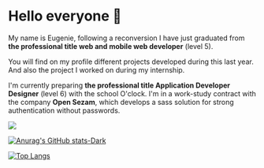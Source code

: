 <h1 text-align="center">
  Hello everyone 👋
</h1>

My name is Eugenie, following a reconversion I have just graduated from **the professional title web and mobile web developer** (level 5). 

You will find on my profile different projects developed during this last year. And also the project I worked on during my internship. 

I'm currently preparing **the professional title Application Developer Designer** (level 6) with the school O'clock. 
I'm in a work-study contract with the company **Open Sezam**, which develops a sass solution for strong authentication without passwords. 

<a href="https://www.linkedin.com/in/eug%C3%A9nie-desaunai-b9354823a/">  <img src="https://img.shields.io/badge/linkedin--lightgrey?style=social&logo=linkedin" > </a>


[![Anurag's GitHub stats-Dark](https://github-readme-stats.vercel.app/api?username=eugeniedesaunai&show_icons=true&theme=dark#gh-dark-mode-only)](https://github.com/anuraghazra/github-readme-stats#gh-dark-mode-only)



[![Top Langs](https://github-readme-stats.vercel.app/api/top-langs/?username=eugeniedesaunai&layout=compact)](https://github.com/anuraghazra/github-readme-stats)


